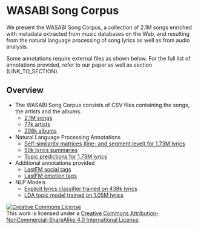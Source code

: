 # WASABI Song Corpus
We present the WASABI Song Corpus, a collection of 2.1M songs enriched with metadata extracted from music databases on the Web, and resulting from the natural language processing of song lyrics as well as from audio analysis.

Some annotations require external files as shown below. For the full list of annotations provided, refer to our paper as well as section (LINK_TO_SECTION).

## Overview
- The WASABI Song Corpus consists of CSV files containing the songs, the artists and the albums.
  - [2.1M songs](LINK_HERE)
  - [77k artists](LINK_HERE)
  - [208k albums](LINK_HERE)
- Natural Language Processing Annotations
  - [Self-similarity matrices (line- and segment level) for 1.73M lyrics](LINK_HERE)
  - [50k lyrics summaries](LINK_HERE)
  - [Topic predictions for 1.73M lyrics](LINK_HERE)
- Additional annotations provided
  - [LastFM social tags](LINK_HERE)
  - [LastFM emotion tags](LINK_HERE)
- NLP Models
  - [Explicit lyrics classifier trained on 438k lyrics](LINK_HERE)
  - [LDA topic model trained on 1.05M lyrics](LINK_HERE)
  


<a rel="license" href="http://creativecommons.org/licenses/by-nc-sa/4.0/"><img alt="Creative Commons License" style="border-width:0" src="https://i.creativecommons.org/l/by-nc-sa/4.0/88x31.png" /></a><br />This work is licensed under a <a rel="license" href="http://creativecommons.org/licenses/by-nc-sa/4.0/">Creative Commons Attribution-NonCommercial-ShareAlike 4.0 International License</a>.
